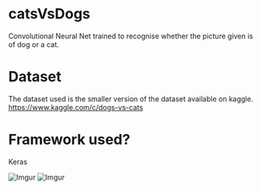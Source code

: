 # catsVsDogs
Convolutional Neural Net trained to recognise whether the picture given is of dog or a cat.

# Dataset
The dataset used is the smaller version of the dataset available on kaggle. https://www.kaggle.com/c/dogs-vs-cats

# Framework used?
Keras

![Imgur](https://i.imgur.com/L5X4RW1.png)
![Imgur](https://i.imgur.com/d23PR2K.png)
